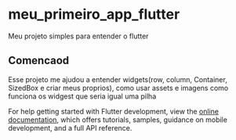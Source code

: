 # meu_primeiro_app_flutter

Meu projeto simples para entender o flutter

## Comencaod

Esse projeto me ajudou a entender widgets(row, column, Container, SizedBox e criar meus proprios), como usar assets e imagens como funciona os widgest que seria igual uma pilha


For help getting started with Flutter development, view the
[online documentation](https://docs.flutter.dev/), which offers tutorials,
samples, guidance on mobile development, and a full API reference.
